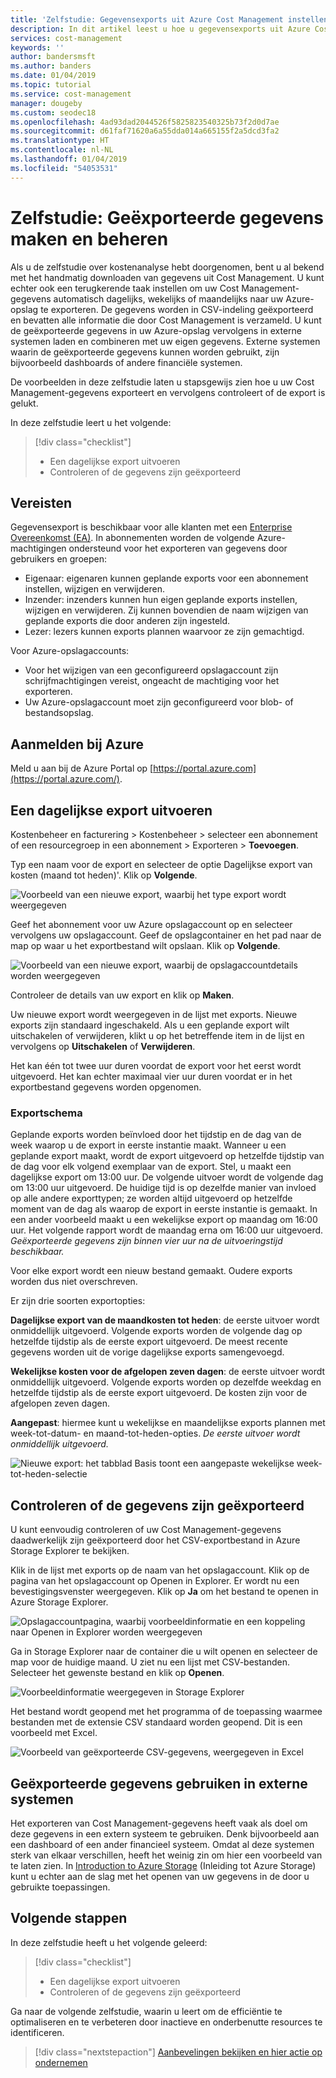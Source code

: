 ```yaml
---
title: 'Zelfstudie: Gegevensexports uit Azure Cost Management instellen en beheren | Microsoft Docs'
description: In dit artikel leest u hoe u gegevensexports uit Azure Cost Management instelt en beheert, zodat u deze kunt gebruiken in externe systemen.
services: cost-management
keywords: ''
author: bandersmsft
ms.author: banders
ms.date: 01/04/2019
ms.topic: tutorial
ms.service: cost-management
manager: dougeby
ms.custom: seodec18
ms.openlocfilehash: 4ad93dad2044526f5825823540325b73f2d0d7ae
ms.sourcegitcommit: d61faf71620a6a55dda014a665155f2a5dcd3fa2
ms.translationtype: HT
ms.contentlocale: nl-NL
ms.lasthandoff: 01/04/2019
ms.locfileid: "54053531"
---
```

# <a name="tutorial-create-and-manage-exported-data"></a>Zelfstudie: Geëxporteerde gegevens maken en beheren

Als u de zelfstudie over kostenanalyse hebt doorgenomen, bent u al bekend met het handmatig downloaden van gegevens uit Cost Management. U kunt echter ook een terugkerende taak instellen om uw Cost Management-gegevens automatisch dagelijks, wekelijks of maandelijks naar uw Azure-opslag te exporteren. De gegevens worden in CSV-indeling geëxporteerd en bevatten alle informatie die door Cost Management is verzameld. U kunt de geëxporteerde gegevens in uw Azure-opslag vervolgens in externe systemen laden en combineren met uw eigen gegevens. Externe systemen waarin de geëxporteerde gegevens kunnen worden gebruikt, zijn bijvoorbeeld dashboards of andere financiële systemen.

De voorbeelden in deze zelfstudie laten u stapsgewijs zien hoe u uw Cost Management-gegevens exporteert en vervolgens controleert of de export is gelukt.

In deze zelfstudie leert u het volgende:

> [!div class="checklist"]
> * Een dagelijkse export uitvoeren
> * Controleren of de gegevens zijn geëxporteerd

## <a name="prerequisites"></a>Vereisten

Gegevensexport is beschikbaar voor alle klanten met een [Enterprise Overeenkomst (EA)](https://azure.microsoft.com/pricing/enterprise-agreement/). In abonnementen worden de volgende Azure-machtigingen ondersteund voor het exporteren van gegevens door gebruikers en groepen:

- Eigenaar: eigenaren kunnen geplande exports voor een abonnement instellen, wijzigen en verwijderen.
- Inzender: inzenders kunnen hun eigen geplande exports instellen, wijzigen en verwijderen. Zij kunnen bovendien de naam wijzigen van geplande exports die door anderen zijn ingesteld.
- Lezer: lezers kunnen exports plannen waarvoor ze zijn gemachtigd.

Voor Azure-opslagaccounts:
- Voor het wijzigen van een geconfigureerd opslagaccount zijn schrijfmachtigingen vereist, ongeacht de machtiging voor het exporteren.
- Uw Azure-opslagaccount moet zijn geconfigureerd voor blob- of bestandsopslag.

## <a name="sign-in-to-azure"></a>Aanmelden bij Azure
Meld u aan bij de Azure Portal op [https://portal.azure.com](https://portal.azure.com/).

## <a name="create-a-daily-export"></a>Een dagelijkse export uitvoeren

Kostenbeheer en facturering &gt; Kostenbeheer &gt; selecteer een abonnement of een resourcegroep in een abonnement &gt; Exporteren &gt; **Toevoegen**.

Typ een naam voor de export en selecteer de optie Dagelijkse export van kosten (maand tot heden)'. Klik op **Volgende**.

![Voorbeeld van een nieuwe export, waarbij het type export wordt weergegeven](./media/tutorial-export-acm-data/basics_exports.png)

Geef het abonnement voor uw Azure opslagaccount op en selecteer vervolgens uw opslagaccount.  Geef de opslagcontainer en het pad naar de map op waar u het exportbestand wilt opslaan.  Klik op **Volgende**.

![Voorbeeld van een nieuwe export, waarbij de opslagaccountdetails worden weergegeven](./media/tutorial-export-acm-data/storage_exports.png)

Controleer de details van uw export en klik op **Maken**.

Uw nieuwe export wordt weergegeven in de lijst met exports. Nieuwe exports zijn standaard ingeschakeld. Als u een geplande export wilt uitschakelen of verwijderen, klikt u op het betreffende item in de lijst en vervolgens op **Uitschakelen** of **Verwijderen**.

Het kan één tot twee uur duren voordat de export voor het eerst wordt uitgevoerd. Het kan echter maximaal vier uur duren voordat er in het exportbestand gegevens worden opgenomen.

### <a name="export-schedule"></a>Exportschema

Geplande exports worden beïnvloed door het tijdstip en de dag van de week waarop u de export in eerste instantie maakt. Wanneer u een geplande export maakt, wordt de export uitgevoerd op hetzelfde tijdstip van de dag voor elk volgend exemplaar van de export. Stel, u maakt een dagelijkse export om 13:00 uur. De volgende uitvoer wordt de volgende dag om 13:00 uur uitgevoerd. De huidige tijd is op dezelfde manier van invloed op alle andere exporttypen; ze worden altijd uitgevoerd op hetzelfde moment van de dag als waarop de export in eerste instantie is gemaakt. In een ander voorbeeld maakt u een wekelijkse export op maandag om 16:00 uur. Het volgende rapport wordt de maandag erna om 16:00 uur uitgevoerd. *Geëxporteerde gegevens zijn binnen vier uur na de uitvoeringstijd beschikbaar.*

Voor elke export wordt een nieuw bestand gemaakt. Oudere exports worden dus niet overschreven.

Er zijn drie soorten exportopties:

**Dagelijkse export van de maandkosten tot heden**: de eerste uitvoer wordt onmiddellijk uitgevoerd. Volgende exports worden de volgende dag op hetzelfde tijdstip als de eerste export uitgevoerd. De meest recente gegevens worden uit de vorige dagelijkse exports samengevoegd.

**Wekelijkse kosten voor de afgelopen zeven dagen**: de eerste uitvoer wordt onmiddellijk uitgevoerd. Volgende exports worden op dezelfde weekdag en hetzelfde tijdstip als de eerste export uitgevoerd. De kosten zijn voor de afgelopen zeven dagen.

**Aangepast**: hiermee kunt u wekelijkse en maandelijkse exports plannen met week-tot-datum- en maand-tot-heden-opties. *De eerste uitvoer wordt onmiddellijk uitgevoerd.*

![Nieuwe export: het tabblad Basis toont een aangepaste wekelijkse week-tot-heden-selectie](./media/tutorial-export-acm-data/tutorial-export-schedule-weekly-week-to-date.png)

## <a name="verify-that-data-is-collected"></a>Controleren of de gegevens zijn geëxporteerd

U kunt eenvoudig controleren of uw Cost Management-gegevens daadwerkelijk zijn geëxporteerd door het CSV-exportbestand in Azure Storage Explorer te bekijken.

Klik in de lijst met exports op de naam van het opslagaccount. Klik op de pagina van het opslagaccount op Openen in Explorer. Er wordt nu een bevestigingsvenster weergegeven. Klik op **Ja** om het bestand te openen in Azure Storage Explorer.

![Opslagaccountpagina, waarbij voorbeeldinformatie en een koppeling naar Openen in Explorer worden weergegeven](./media/tutorial-export-acm-data/storage-account-page.png)

Ga in Storage Explorer naar de container die u wilt openen en selecteer de map voor de huidige maand. U ziet nu een lijst met CSV-bestanden. Selecteer het gewenste bestand en klik op **Openen**.

![Voorbeeldinformatie weergegeven in Storage Explorer](./media/tutorial-export-acm-data/storage-explorer.png)

Het bestand wordt geopend met het programma of de toepassing waarmee bestanden met de extensie CSV standaard worden geopend. Dit is een voorbeeld met Excel.

![Voorbeeld van geëxporteerde CSV-gegevens, weergegeven in Excel](./media/tutorial-export-acm-data/example-export-data.png)

## <a name="access-exported-data-from-other-systems"></a>Geëxporteerde gegevens gebruiken in externe systemen

Het exporteren van Cost Management-gegevens heeft vaak als doel om deze gegevens in een extern systeem te gebruiken. Denk bijvoorbeeld aan een dashboard of een ander financieel systeem. Omdat al deze systemen sterk van elkaar verschillen, heeft het weinig zin om hier een voorbeeld van te laten zien.  In [Introduction to Azure Storage](../storage/common/storage-introduction.md) (Inleiding tot Azure Storage) kunt u echter aan de slag met het openen van uw gegevens in de door u gebruikte toepassingen.

## <a name="next-steps"></a>Volgende stappen

In deze zelfstudie heeft u het volgende geleerd:

> [!div class="checklist"]
> * Een dagelijkse export uitvoeren
> * Controleren of de gegevens zijn geëxporteerd

Ga naar de volgende zelfstudie, waarin u leert om de efficiëntie te optimaliseren en te verbeteren door inactieve en onderbenutte resources te identificeren.

> [!div class="nextstepaction"]
> [Aanbevelingen bekijken en hier actie op ondernemen](tutorial-acm-opt-recommendations.md)
